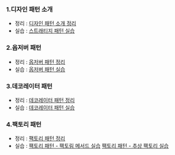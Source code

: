 ### 1.디자인 패턴 소개

- 정리 : [디자인 패턴 소개 정리](https://github.com/Gooreum/DesignPattern/blob/main/StrategyPattern/README.md)
- 실습 : [스트래티지 패턴 실습](https://github.com/Gooreum/DesignPattern/blob/main/DesignPattern.playground/Pages/StrategyPattern.xcplaygroundpage/Contents.swift)

### 2.옵저버 패턴

- 정리 : [옵저버 패턴 정리](https://github.com/Gooreum/DesignPattern/blob/main/ObserverPattern/README.md)
- 실습 : [옵저버 패턴 실습](https://github.com/Gooreum/DesignPattern/blob/main/DesignPattern.playground/Pages/ObserverPattern.xcplaygroundpage/Contents.swift)

### 3.데코레이터 패턴

- 정리 : [데코레이터 패턴 정리](https://github.com/Gooreum/DesignPattern/blob/main/DecoratorPattern/README.md)
- 실습 : [데코레이터 패턴 실습](https://github.com/Gooreum/DesignPattern/blob/main/DesignPattern.playground/Pages/DecoratorPattern.xcplaygroundpage/Contents.swift)

### 4.팩토리 패턴

- 정리 : [팩토리 패턴 정리](https://github.com/Gooreum/DesignPattern/blob/main/FactoryPattern/README.md)
- 실습 : [팩토리 패턴 - 팩토림 메서드 실습](https://github.com/Gooreum/DesignPattern/blob/main/DesignPattern.playground/Pages/FactoryPattern_FactoryMethod.xcplaygroundpage/Contents.swift)
        [팩토리 패턴 - 추상 팩토리 실습](https://github.com/Gooreum/DesignPattern/tree/main/DesignPattern.playground/Pages/FactoryPattern_AbstractFactory.xcplaygroundpage)

